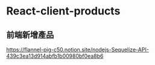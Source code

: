# React-client-products

## 前端新增產品
https://flannel-pig-c50.notion.site/nodejs-Sequelize-API-439c3ea13d914abfb1b00980bf0ea8b6
